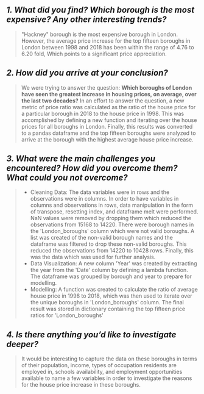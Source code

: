 ## *1. What did you find? Which borough is the most expensive? Any other interesting trends?*
>"Hackney" borough is the most expensive borough in London. However, the average price increase for the top fifteen boroughs in London between 1998 and 2018 has been within the range of 4.76 to 6.20 fold, Which points to a significant price appreciation.

## *2. How did you arrive at your conclusion?*
> We were trying to answer the question: **Which boroughs of London have seen the greatest increase in housing prices, on average, over the last two decades?** In an effort to answer the question, a new metric of price ratio was calculated as the ratio of the house price for a particular borough in 2018 to the house price in 1998. This was accomplished by defining a new function and iterating over the house prices for all boroughs in London. Finally, this results was converted to a pandas dataframe and the top fifteen boroughs were analyzed to arrive at the borough with the highest average house price increase.

## *3. What were the main challenges you encountered? How did you overcome them? What could you not overcome?*
> * Cleaning Data: The data variables were in rows and the observations were in columns. In order to have variables in columns and observations in rows, data manipulation in the form of transpose, resetting index, and dataframe melt were performed. NaN values were removed by dropping them which reduced the observations from 15168 to 14220. There were borough names in the 'London_boroughs' column which were not valid boroughs. A list was created of the non-valid borough names and the dataframe was filtered to drop these non-valid boroughs. This reduced the observations from 14220 to 10428 rows. Finally, this was the data which was used for further analysis.
> * Data Visualization: A new column 'Year' was created by extracting the year from the 'Date' column by defining a lambda function. The dataframe was grouped by borough and year to prepare for modelling.
> * Modelling: A function was created to calculate the ratio of average house price in 1998 to 2018, which was then used to iterate over the unique boroughs in 'London_boroughs' column. The final result was stored in dictionary containing the top fifteen price ratios for 'London_boroughs'

## *4. Is there anything you’d like to investigate deeper?*
> It would be interesting to capture the data on these boroughs in terms of their population, income, types of occupation residents are employed in, schools availability, and employment opportunities available to name a few variables in order to investigate the reasons for the house price increase in these boroughs.
